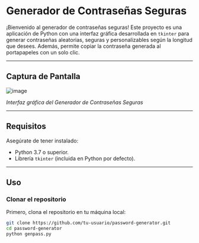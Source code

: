 # Generador de Contraseñas Seguras

¡Bienvenido al generador de contraseñas seguras! Este proyecto es una aplicación de Python con una interfaz gráfica desarrollada en `tkinter` para generar contraseñas aleatorias, seguras y personalizables según la longitud que desees. Además, permite copiar la contraseña generada al portapapeles con un solo clic.

---

## **Captura de Pantalla**

![image](https://github.com/user-attachments/assets/1f6b9c2e-9be6-4a4f-bfb1-08d680f5b40e)

 
*Interfaz gráfica del Generador de Contraseñas Seguras*

---

## **Requisitos**
Asegúrate de tener instalado:
- Python 3.7 o superior.
- Librería `tkinter` (incluida en Python por defecto).

---

## **Uso**

### **Clonar el repositorio**
Primero, clona el repositorio en tu máquina local:
```bash
git clone https://github.com/tu-usuario/password-generator.git
cd password-generator
python genpass.py
